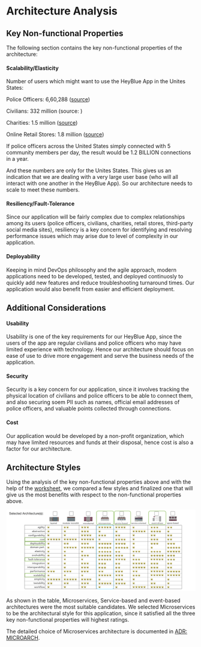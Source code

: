 
# Architecture Analysis

## Key Non-functional Properties

The following section contains the key non-functional properties of the architecture:

#### Scalability/Elasticity

Number of users which might want to use the HeyBlue App in the Unites States:

Police Officers: 6,60,288 ([source](https://www.statista.com/statistics/191694/number-of-law-enforcement-officers-in-the-us/))

Civilians: 332 million (source: )

Charities: 1.5 million ([source](https://www.nptrust.org/philanthropic-resources/charitable-giving-statistics/#:~:text=According%20to%20the%20most%20recent,organizations%20in%20the%20United%20States.))

Online Retail Stores: 1.8 million ([source](https://www.nptrust.org/philanthropic-resources/charitable-giving-statistics/#:~:text=According%20to%20the%20most%20recent,organizations%20in%20the%20United%20States.))

If police officers across the United States simply connected with 5 community members per day, the result would be 1.2 BILLION connections in a year.

And these numbers are only for the Unites States. This gives us an indication that we are dealing with a very large user base (who will all interact with one another in the HeyBlue App). So our architecture needs to scale to meet these numbers.

#### Resiliency/Fault-Tolerance

Since our application will be fairly complex due to complex relationships among its users (police officers, civilians, charities, retail stores, third-party social media sites), resiliency is a key concern for  identifying and resolving performance issues which may arise due to level of complexity in our application.

#### Deployability

Keeping in mind DevOps philosophy and the agile approach, modern applications need to be developed, tested, and deployed continuosly to quickly add new features and reduce troubleshooting turnaround times. Our application would also benefit from easier and efficient deployment.

## Additional Considerations

#### Usability

Usability is one of the key requirements for our HeyBlue App, since the users of the app are regular civilians and police officers who may have limited experience with technology. Hence our architecture should focus on ease of use to drive more engagement and serve the business needs of the application.

#### Security

Security is a key concern for our application, since it involves tracking the physical location of civilians and police officers to be able to connect them, and also securing soem PII such as names, official email addresses of police officers, and valuable points collected through connections.

#### Cost

Our application would be developed by a non-profit organization, which may have limited resources and funds at their disposal, hence cost is also a factor for our architecture.

## Architecture Styles

Using the analysis of the key non-functional properties above and with the help of  the [worksheet](https://www.developertoarchitect.com/downloads/architecture-styles-worksheet.pdf), we compared a few styles and finalized one that will give us the most benefits with respect to the non-functional properties above. 

![ArchitectureAnalysis](../assets/high_level_arch.png)

As shown in the table, Microservices, Service-based and event-based architectures were the most suitable candidates. We selected Microservices to be the architectural style for this application, since it satisfied all the three key non-functional properties will highest ratings.

The detailed choice of Microservices architecture is documented in [ADR: MICROARCH](./../ADRs/MICROARCH.md).
